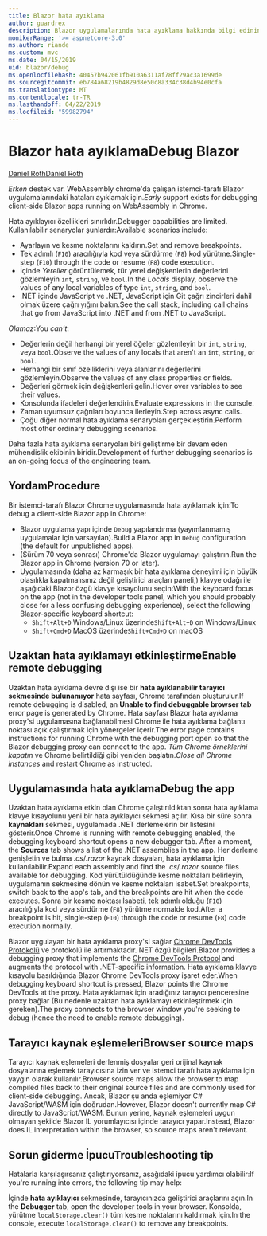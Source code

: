 ```yaml
---
title: Blazor hata ayıklama
author: guardrex
description: Blazor uygulamalarında hata ayıklama hakkında bilgi edinin.
monikerRange: '>= aspnetcore-3.0'
ms.author: riande
ms.custom: mvc
ms.date: 04/15/2019
uid: blazor/debug
ms.openlocfilehash: 40457b942061fb910a6311af78ff29ac3a1699de
ms.sourcegitcommit: eb784a68219b4829d8e50c8a334c38d4b94e0cfa
ms.translationtype: MT
ms.contentlocale: tr-TR
ms.lasthandoff: 04/22/2019
ms.locfileid: "59982794"
---
```

# <a name="debug-blazor"></a><span data-ttu-id="d1724-103">Blazor hata ayıklama</span><span class="sxs-lookup"><span data-stu-id="d1724-103">Debug Blazor</span></span>

[<span data-ttu-id="d1724-104">Daniel Roth</span><span class="sxs-lookup"><span data-stu-id="d1724-104">Daniel Roth</span></span>](https://github.com/danroth27)

<span data-ttu-id="d1724-105">*Erken* destek var. WebAssembly chrome'da çalışan istemci-tarafı Blazor uygulamalarındaki hataları ayıklamak için.</span><span class="sxs-lookup"><span data-stu-id="d1724-105">*Early* support exists for debugging client-side Blazor apps running on WebAssembly in Chrome.</span></span>

<span data-ttu-id="d1724-106">Hata ayıklayıcı özellikleri sınırlıdır.</span><span class="sxs-lookup"><span data-stu-id="d1724-106">Debugger capabilities are limited.</span></span> <span data-ttu-id="d1724-107">Kullanılabilir senaryolar şunlardır:</span><span class="sxs-lookup"><span data-stu-id="d1724-107">Available scenarios include:</span></span>

* <span data-ttu-id="d1724-108">Ayarlayın ve kesme noktalarını kaldırın.</span><span class="sxs-lookup"><span data-stu-id="d1724-108">Set and remove breakpoints.</span></span>
* <span data-ttu-id="d1724-109">Tek adımlı (`F10`) aracılığıyla kod veya sürdürme (`F8`) kod yürütme.</span><span class="sxs-lookup"><span data-stu-id="d1724-109">Single-step (`F10`) through the code or resume (`F8`) code execution.</span></span>
* <span data-ttu-id="d1724-110">İçinde *Yereller* görüntülemek, tür yerel değişkenlerin değerlerini gözlemleyin `int`, `string`, ve `bool`.</span><span class="sxs-lookup"><span data-stu-id="d1724-110">In the *Locals* display, observe the values of any local variables of type `int`, `string`, and `bool`.</span></span>
* <span data-ttu-id="d1724-111">.NET içinde JavaScript ve .NET, JavaScript için Git çağrı zincirleri dahil olmak üzere çağrı yığını bakın.</span><span class="sxs-lookup"><span data-stu-id="d1724-111">See the call stack, including call chains that go from JavaScript into .NET and from .NET to JavaScript.</span></span>

<span data-ttu-id="d1724-112">*Olamaz*:</span><span class="sxs-lookup"><span data-stu-id="d1724-112">You *can't*:</span></span>

* <span data-ttu-id="d1724-113">Değerlerin değil herhangi bir yerel öğeler gözlemleyin bir `int`, `string`, veya `bool`.</span><span class="sxs-lookup"><span data-stu-id="d1724-113">Observe the values of any locals that aren't an `int`, `string`, or `bool`.</span></span>
* <span data-ttu-id="d1724-114">Herhangi bir sınıf özelliklerini veya alanlarını değerlerini gözlemleyin.</span><span class="sxs-lookup"><span data-stu-id="d1724-114">Observe the values of any class properties or fields.</span></span>
* <span data-ttu-id="d1724-115">Değerleri görmek için değişkenleri gelin.</span><span class="sxs-lookup"><span data-stu-id="d1724-115">Hover over variables to see their values.</span></span>
* <span data-ttu-id="d1724-116">Konsolunda ifadeleri değerlendirin.</span><span class="sxs-lookup"><span data-stu-id="d1724-116">Evaluate expressions in the console.</span></span>
* <span data-ttu-id="d1724-117">Zaman uyumsuz çağrıları boyunca ilerleyin.</span><span class="sxs-lookup"><span data-stu-id="d1724-117">Step across async calls.</span></span>
* <span data-ttu-id="d1724-118">Çoğu diğer normal hata ayıklama senaryoları gerçekleştirin.</span><span class="sxs-lookup"><span data-stu-id="d1724-118">Perform most other ordinary debugging scenarios.</span></span>

<span data-ttu-id="d1724-119">Daha fazla hata ayıklama senaryoları biri geliştirme bir devam eden mühendislik ekibinin biridir.</span><span class="sxs-lookup"><span data-stu-id="d1724-119">Development of further debugging scenarios is an on-going focus of the engineering team.</span></span>

## <a name="procedure"></a><span data-ttu-id="d1724-120">Yordam</span><span class="sxs-lookup"><span data-stu-id="d1724-120">Procedure</span></span>

<span data-ttu-id="d1724-121">Bir istemci-tarafı Blazor Chrome uygulamasında hata ayıklamak için:</span><span class="sxs-lookup"><span data-stu-id="d1724-121">To debug a client-side Blazor app in Chrome:</span></span>

* <span data-ttu-id="d1724-122">Blazor uygulama yapı içinde `Debug` yapılandırma (yayımlanmamış uygulamalar için varsayılan).</span><span class="sxs-lookup"><span data-stu-id="d1724-122">Build a Blazor app in `Debug` configuration (the default for unpublished apps).</span></span>
* <span data-ttu-id="d1724-123">(Sürüm 70 veya sonrası) Chrome'da Blazor uygulamayı çalıştırın.</span><span class="sxs-lookup"><span data-stu-id="d1724-123">Run the Blazor app in Chrome (version 70 or later).</span></span>
* <span data-ttu-id="d1724-124">Uygulamasında (daha az karmaşık bir hata ayıklama deneyimi için büyük olasılıkla kapatmalısınız değil geliştirici araçları paneli,) klavye odağı ile aşağıdaki Blazor özgü klavye kısayolunu seçin:</span><span class="sxs-lookup"><span data-stu-id="d1724-124">With the keyboard focus on the app (not in the developer tools panel, which you should probably close for a less confusing debugging experience), select the following Blazor-specific keyboard shortcut:</span></span>
  * <span data-ttu-id="d1724-125">`Shift+Alt+D` Windows/Linux üzerinde</span><span class="sxs-lookup"><span data-stu-id="d1724-125">`Shift+Alt+D` on Windows/Linux</span></span>
  * <span data-ttu-id="d1724-126">`Shift+Cmd+D` MacOS üzerinde</span><span class="sxs-lookup"><span data-stu-id="d1724-126">`Shift+Cmd+D` on macOS</span></span>

## <a name="enable-remote-debugging"></a><span data-ttu-id="d1724-127">Uzaktan hata ayıklamayı etkinleştirme</span><span class="sxs-lookup"><span data-stu-id="d1724-127">Enable remote debugging</span></span>

<span data-ttu-id="d1724-128">Uzaktan hata ayıklama devre dışı ise bir **hata ayıklanabilir tarayıcı sekmesinde bulunamıyor** hata sayfası, Chrome tarafından oluşturulur.</span><span class="sxs-lookup"><span data-stu-id="d1724-128">If remote debugging is disabled, an **Unable to find debuggable browser tab** error page is generated by Chrome.</span></span> <span data-ttu-id="d1724-129">Hata sayfası Blazor hata ayıklama proxy'si uygulamasına bağlanabilmesi Chrome ile hata ayıklama bağlantı noktası açık çalıştırmak için yönergeler içerir.</span><span class="sxs-lookup"><span data-stu-id="d1724-129">The error page contains instructions for running Chrome with the debugging port open so that the Blazor debugging proxy can connect to the app.</span></span> <span data-ttu-id="d1724-130">*Tüm Chrome örneklerini kapatın* ve Chrome belirtildiği gibi yeniden başlatın.</span><span class="sxs-lookup"><span data-stu-id="d1724-130">*Close all Chrome instances* and restart Chrome as instructed.</span></span>

## <a name="debug-the-app"></a><span data-ttu-id="d1724-131">Uygulamasında hata ayıklama</span><span class="sxs-lookup"><span data-stu-id="d1724-131">Debug the app</span></span>

<span data-ttu-id="d1724-132">Uzaktan hata ayıklama etkin olan Chrome çalıştırıldıktan sonra hata ayıklama klavye kısayolunu yeni bir hata ayıklayıcı sekmesi açılır. Kısa bir süre sonra **kaynakları** sekmesi, uygulamada .NET derlemelerin bir listesini gösterir.</span><span class="sxs-lookup"><span data-stu-id="d1724-132">Once Chrome is running with remote debugging enabled, the debugging keyboard shortcut opens a new debugger tab. After a moment, the **Sources** tab shows a list of the .NET assemblies in the app.</span></span> <span data-ttu-id="d1724-133">Her derleme genişletin ve bulma *.cs*/*.razor* kaynak dosyaları, hata ayıklama için kullanılabilir.</span><span class="sxs-lookup"><span data-stu-id="d1724-133">Expand each assembly and find the *.cs*/*.razor* source files available for debugging.</span></span> <span data-ttu-id="d1724-134">Kod yürütüldüğünde kesme noktaları belirleyin, uygulamanın sekmesine dönün ve kesme noktaları isabet.</span><span class="sxs-lookup"><span data-stu-id="d1724-134">Set breakpoints, switch back to the app's tab, and the breakpoints are hit when the code executes.</span></span> <span data-ttu-id="d1724-135">Sonra bir kesme noktası İsabeti, tek adımlı olduğu (`F10`) aracılığıyla kod veya sürdürme (`F8`) yürütme normalde kod.</span><span class="sxs-lookup"><span data-stu-id="d1724-135">After a breakpoint is hit, single-step (`F10`) through the code or resume (`F8`) code execution normally.</span></span>

<span data-ttu-id="d1724-136">Blazor uygulayan bir hata ayıklama proxy'si sağlar [Chrome DevTools Protokolü](https://chromedevtools.github.io/devtools-protocol/) ve protokolü ile artırmaktadır. NET özgü bilgileri.</span><span class="sxs-lookup"><span data-stu-id="d1724-136">Blazor provides a debugging proxy that implements the [Chrome DevTools Protocol](https://chromedevtools.github.io/devtools-protocol/) and augments the protocol with .NET-specific information.</span></span> <span data-ttu-id="d1724-137">Hata ayıklama klavye kısayolu basıldığında Blazor Chrome DevTools proxy işaret eder.</span><span class="sxs-lookup"><span data-stu-id="d1724-137">When debugging keyboard shortcut is pressed, Blazor points the Chrome DevTools at the proxy.</span></span> <span data-ttu-id="d1724-138">Hata ayıklamak için aradığınız tarayıcı penceresine proxy bağlar (Bu nedenle uzaktan hata ayıklamayı etkinleştirmek için gereken).</span><span class="sxs-lookup"><span data-stu-id="d1724-138">The proxy connects to the browser window you're seeking to debug (hence the need to enable remote debugging).</span></span>

## <a name="browser-source-maps"></a><span data-ttu-id="d1724-139">Tarayıcı kaynak eşlemeleri</span><span class="sxs-lookup"><span data-stu-id="d1724-139">Browser source maps</span></span>

<span data-ttu-id="d1724-140">Tarayıcı kaynak eşlemeleri derlenmiş dosyalar geri orijinal kaynak dosyalarına eşlemek tarayıcısına izin ver ve istemci tarafı hata ayıklama için yaygın olarak kullanılır.</span><span class="sxs-lookup"><span data-stu-id="d1724-140">Browser source maps allow the browser to map compiled files back to their original source files and are commonly used for client-side debugging.</span></span> <span data-ttu-id="d1724-141">Ancak, Blazor şu anda eşlemiyor C# JavaScript/WASM için doğrudan.</span><span class="sxs-lookup"><span data-stu-id="d1724-141">However, Blazor doesn't currently map C# directly to JavaScript/WASM.</span></span> <span data-ttu-id="d1724-142">Bunun yerine, kaynak eşlemeleri uygun olmayan şekilde Blazor IL yorumlayıcısı içinde tarayıcı yapar.</span><span class="sxs-lookup"><span data-stu-id="d1724-142">Instead, Blazor does IL interpretation within the browser, so source maps aren't relevant.</span></span>

## <a name="troubleshooting-tip"></a><span data-ttu-id="d1724-143">Sorun giderme İpucu</span><span class="sxs-lookup"><span data-stu-id="d1724-143">Troubleshooting tip</span></span>

<span data-ttu-id="d1724-144">Hatalarla karşılaşırsanız çalıştırıyorsanız, aşağıdaki ipucu yardımcı olabilir:</span><span class="sxs-lookup"><span data-stu-id="d1724-144">If you're running into errors, the following tip may help:</span></span>

<span data-ttu-id="d1724-145">İçinde **hata ayıklayıcı** sekmesinde, tarayıcınızda geliştirici araçlarını açın.</span><span class="sxs-lookup"><span data-stu-id="d1724-145">In the **Debugger** tab, open the developer tools in your browser.</span></span> <span data-ttu-id="d1724-146">Konsolda, yürütme `localStorage.clear()` tüm kesme noktalarını kaldırmak için.</span><span class="sxs-lookup"><span data-stu-id="d1724-146">In the console, execute `localStorage.clear()` to remove any breakpoints.</span></span>
